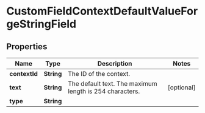 # CustomFieldContextDefaultValueForgeStringField

## Properties
Name | Type | Description | Notes
------------ | ------------- | ------------- | -------------
**contextId** | **String** | The ID of the context. | 
**text** | **String** | The default text. The maximum length is 254 characters. |  [optional]
**type** | **String** |  | 
